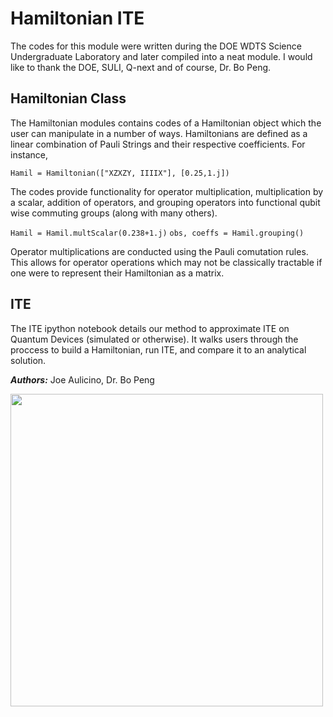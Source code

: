 <h1> Hamiltonian ITE </h1>

The codes for this module were written during the DOE WDTS Science Undergraduate Laboratory and later compiled into a neat module. I would like to thank the DOE, SULI, Q-next and of course, Dr. Bo Peng.

<h2> Hamiltonian Class </h2>

The Hamiltonian modules contains codes of a Hamiltonian object which the user can manipulate in a number of ways. Hamiltonians are defined as a linear combination of Pauli Strings and their respective coefficients. For instance,

`Hamil = Hamiltonian(["XZXZY, IIIIX"], [0.25,1.j])`


The codes provide functionality for operator multiplication, multiplication by a scalar, addition of operators, and grouping operators into functional qubit wise commuting groups (along with many others). 

`Hamil = Hamil.multScalar(0.238+1.j)`
`obs, coeffs = Hamil.grouping()`

Operator multiplications are conducted using the Pauli comutation rules. This allows for operator operations which may not be classically tractable if one were to represent their Hamiltonian as a matrix.

<h2> ITE </h2>

The ITE ipython notebook details our method to approximate ITE on Quantum Devices (simulated or otherwise). It walks users through the proccess to build a Hamiltonian, run ITE, and compare it to an analytical solution.


***Authors:*** Joe Aulicino, Dr. Bo Peng 

<img src=https://upload.wikimedia.org/wikipedia/en/thumb/1/17/Pacific_Northwest_National_Laboratory_logo.svg/1200px-Pacific_Northwest_National_Laboratory_logo.svg.png width="500px"/>


